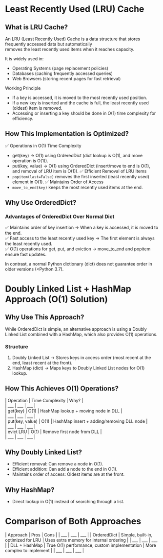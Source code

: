 # Least Recently Used (LRU) Cache

## What is LRU Cache?

An LRU (Least Recently Used) Cache is a data structure that stores frequently accessed data but automatically </br>
removes the least recently used items when it reaches capacity.

It is widely used in:
  -  Operating Systems (page replacement policies)
  -  Databases (caching frequently accessed queries)
  -  Web Browsers (storing recent pages for fast retrieval)

Working Principle
  -  If a key is accessed, it is moved to the most recently used position.
  -  If a new key is inserted and the cache is full, the least recently used (oldest) item is removed.
  -  Accessing or inserting a key should be done in O(1) time complexity for efficiency.

## How This Implementation is Optimized?

✅ Operations in O(1) Time Complexity
  -  get(key) → O(1) using OrderedDict (dict lookup is O(1), and move operation is O(1)).
  -  put(key, value) → O(1) using OrderedDict (insert/move to end is O(1), and removal of LRU item is O(1)).
✅ Efficient Removal of LRU Items
  -  `popitem(last=False)` removes the first inserted (least recently used) element in O(1).
✅ Maintains Order of Access
  -  `move_to_end(key)` keeps the most recently used items at the end.

## Why Use OrderedDict?

### Advantages of OrderedDict Over Normal Dict
✅ Maintains order of key insertion → When a key is accessed, it is moved to the end. <br/>
✅ Fast access to the least recently used key → The first element is always the least recently used. <br/>
✅ O(1) operations for get, put, and eviction → move_to_end and popitem ensure fast updates. <br/>

In contrast, a normal Python dictionary (dict) does not guarantee order in older versions (<Python 3.7).


#  Doubly Linked List + HashMap Approach (O(1) Solution)

##  Why Use This Approach?
While OrderedDict is simple, an alternative approach is using a Doubly Linked List combined with a HashMap, which also provides O(1) operations.

### Structure
  1.  Doubly Linked List → Stores keys in access order (most recent at the end, least recent at the front).
  2.  HashMap (dict) → Maps keys to Doubly Linked List nodes for O(1) lookup.

##  How This Achieves O(1) Operations?

|  Operation	| Time Complexity |	Why? | <br/>
|  ___  |  ___  |  ___  | <br/>
|  get(key)	|  O(1)	|  HashMap lookup + moving node in DLL  | <br/>
|  ___  |  ___  |  ___  | <br/>
|  put(key, value) |	O(1)	|  HashMap insert + adding/removing DLL node  | <br/>
|  ___  |  ___  |  ___  | <br/>
|  evict LRU	|  O(1)	|  Remove first node from DLL  | <br/>
|  ___  |  ___  |  ___  |


##  Why Doubly Linked List?
  -  Efficient removal: Can remove a node in O(1).
  -  Efficient addition: Can add a node to the end in O(1).
  -  Maintains order of access: Oldest items are at the front.

##  Why HashMap?
  -  Direct lookup in O(1) instead of searching through a list.

#  Comparison of Both Approaches

|  Approach  |	Pros  |	Cons  |
|  ___  |  ___  |  ___  |
|  OrderedDict  |	Simple, built-in, optimized for LRU  |	Uses extra memory for internal ordering  |
|  ___  |  ___  |  ___  |
|  DLL + HashMap  |	True O(1) performance, custom implementation  |  	More complex to implement  |
|  ___  |  ___  |  ___  |

